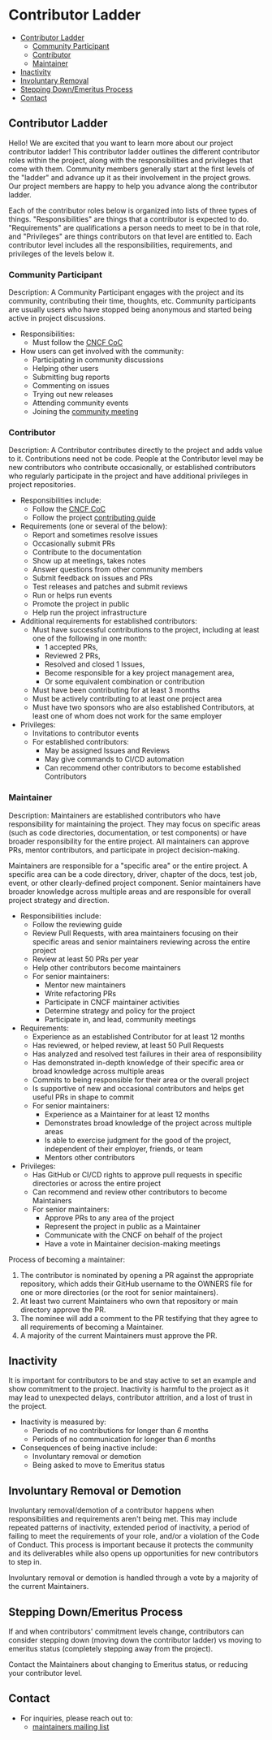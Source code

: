 # Contributor Ladder

* [Contributor Ladder](#contributor-ladder-1)
    * [Community Participant](#community-participant)
    * [Contributor](#contributor)
    * [Maintainer](#maintainer)
* [Inactivity](#inactivity)
* [Involuntary Removal](#involuntary-removal-or-demotion)
* [Stepping Down/Emeritus Process](#stepping-downemeritus-process)
* [Contact](#contact)


## Contributor Ladder

Hello! We are excited that you want to learn more about our project contributor ladder! This contributor ladder outlines the different contributor roles within the project, along with the responsibilities and privileges that come with them. Community members generally start at the first levels of the "ladder" and advance up it as their involvement in the project grows. Our project members are happy to help you advance along the contributor ladder.

Each of the contributor roles below is organized into lists of three types of things. "Responsibilities" are things that a contributor is expected to do. "Requirements" are qualifications a person needs to meet to be in that role, and "Privileges" are things contributors on that level are entitled to. Each contributor level includes all the responsibilities, requirements, and privileges of the levels below it.


### Community Participant
Description: A Community Participant engages with the project and its community, contributing their time, thoughts, etc. Community participants are usually users who have stopped being anonymous and started being active in project discussions.

* Responsibilities:
    * Must follow the [CNCF CoC](https://github.com/cncf/foundation/blob/main/code-of-conduct.md)
* How users can get involved with the community:
    * Participating in community discussions
    * Helping other users
    * Submitting bug reports
    * Commenting on issues
    * Trying out new releases
    * Attending community events
    * Joining the [community meeting](GOVERNANCE.md#meetings)


### Contributor
Description: A Contributor contributes directly to the project and adds value to it. Contributions need not be code. People at the Contributor level may be new contributors who contribute occasionally, or established contributors who regularly participate in the project and have additional privileges in project repositories.

* Responsibilities include:
    * Follow the [CNCF CoC](https://github.com/cncf/foundation/blob/main/code-of-conduct.md)
    * Follow the project [contributing guide](https://kube-burner.github.io/kube-burner/latest/contributing/)
* Requirements (one or several of the below):
    * Report and sometimes resolve issues
    * Occasionally submit PRs
    * Contribute to the documentation
    * Show up at meetings, takes notes
    * Answer questions from other community members
    * Submit feedback on issues and PRs
    * Test releases and patches and submit reviews
    * Run or helps run events
    * Promote the project in public
    * Help run the project infrastructure
* Additional requirements for established contributors:
    * Must have successful contributions to the project, including at least one of the following in one month:
        * 1 accepted PRs,
        * Reviewed 2 PRs,
        * Resolved and closed 1 Issues,
        * Become responsible for a key project management area,
        * Or some equivalent combination or contribution
    * Must have been contributing for at least 3 months
    * Must be actively contributing to at least one project area
    * Must have two sponsors who are also established Contributors, at least one of whom does not work for the same employer
* Privileges:
    * Invitations to contributor events
    * For established contributors:
        * May be assigned Issues and Reviews
        * May give commands to CI/CD automation
        * Can recommend other contributors to become established Contributors

### Maintainer
Description: Maintainers are established contributors who have responsibility for maintaining the project. They may focus on specific areas (such as code directories, documentation, or test components) or have broader responsibility for the entire project. All maintainers can approve PRs, mentor contributors, and participate in project decision-making.

Maintainers are responsible for a "specific area" or the entire project. A specific area can be a code directory, driver, chapter of the docs, test job, event, or other clearly-defined project component. Senior maintainers have broader knowledge across multiple areas and are responsible for overall project strategy and direction.

* Responsibilities include:
    * Follow the reviewing guide
    * Review Pull Requests, with area maintainers focusing on their specific areas and senior maintainers reviewing across the entire project
    * Review at least 50 PRs per year
    * Help other contributors become maintainers
    * For senior maintainers: 
        * Mentor new maintainers
        * Write refactoring PRs
        * Participate in CNCF maintainer activities  
        * Determine strategy and policy for the project
        * Participate in, and lead, community meetings
* Requirements:
    * Experience as an established Contributor for at least 12 months
    * Has reviewed, or helped review, at least 50 Pull Requests
    * Has analyzed and resolved test failures in their area of responsibility
    * Has demonstrated in-depth knowledge of their specific area or broad knowledge across multiple areas
    * Commits to being responsible for their area or the overall project
    * Is supportive of new and occasional contributors and helps get useful PRs in shape to commit
    * For senior maintainers:
        * Experience as a Maintainer for at least 12 months
        * Demonstrates broad knowledge of the project across multiple areas
        * Is able to exercise judgment for the good of the project, independent of their employer, friends, or team
        * Mentors other contributors
* Privileges:
    * Has GitHub or CI/CD rights to approve pull requests in specific directories or across the entire project
    * Can recommend and review other contributors to become Maintainers
    * For senior maintainers:
        * Approve PRs to any area of the project
        * Represent the project in public as a Maintainer
        * Communicate with the CNCF on behalf of the project
        * Have a vote in Maintainer decision-making meetings

Process of becoming a maintainer:
1. The contributor is nominated by opening a PR against the appropriate repository, which adds their GitHub username to the OWNERS file for one or more directories (or the root for senior maintainers).
2. At least two current Maintainers who own that repository or main directory approve the PR.
3. The nominee will add a comment to the PR testifying that they agree to all requirements of becoming a Maintainer.
4. A majority of the current Maintainers must approve the PR.

## Inactivity
It is important for contributors to be and stay active to set an example and show commitment to the project. Inactivity is harmful to the project as it may lead to unexpected delays, contributor attrition, and a lost of trust in the project.

* Inactivity is measured by:
    * Periods of no contributions for longer than *6* months
    * Periods of no communication for longer than *6* months
* Consequences of being inactive include:
    * Involuntary removal or demotion
    * Being asked to move to Emeritus status

## Involuntary Removal or Demotion

Involuntary removal/demotion of a contributor happens when responsibilities and requirements aren't being met. This may include repeated patterns of inactivity, extended period of inactivity, a period of failing to meet the requirements of your role, and/or a violation of the Code of Conduct. This process is important because it protects the community and its deliverables while also opens up opportunities for new contributors to step in.

Involuntary removal or demotion is handled through a vote by a majority of the current Maintainers.

## Stepping Down/Emeritus Process
If and when contributors' commitment levels change, contributors can consider stepping down (moving down the contributor ladder) vs moving to emeritus status (completely stepping away from the project).

Contact the Maintainers about changing to Emeritus status, or reducing your contributor level.

## Contact
* For inquiries, please reach out to:
    *  [maintainers mailing list](cncf-kube-burner-maintainers@lists.cncf.io)

